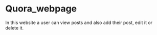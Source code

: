 # Quora_webpage
In this website a user can view posts and also add their post, edit it or delete it.
